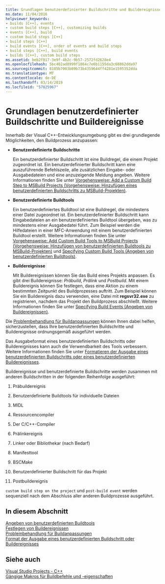 ```yaml
---
title: Grundlagen benutzerdefinierter Buildschritte und Buildereignisse
ms.date: 11/04/2016
helpviewer_keywords:
- builds [C++], events
- custom build steps [C++], customizing builds
- events [C++], build
- custom build steps [C++]
- build steps [C++]
- build events [C++], order of events and build steps
- build steps [C++], build events
- builds [C++], custom build steps
ms.assetid: beb2f017-3e9f-4b2c-9b57-2572fd2628e4
ms.openlocfilehash: 5bc402ad8999f1864c7e6b1155da3c68862dda97
ms.sourcegitcommit: 8105b7003b89b73b4359644ff4281e1595352dda
ms.translationtype: MT
ms.contentlocale: de-DE
ms.lasthandoff: 03/14/2019
ms.locfileid: "57825967"
---
```

# <a name="understanding-custom-build-steps-and-build-events"></a>Grundlagen benutzerdefinierter Buildschritte und Buildereignisse

Innerhalb der Visual C++-Entwicklungsumgebung gibt es drei grundlegende Möglichkeiten, den Buildprozess anzupassen:

- **Benutzerdefinierte Buildschritte**

   Ein benutzerdefinierter Buildschritt ist eine Buildregel, die einem Projekt zugeordnet ist. Ein benutzerdefinierter Buildschritt kann eine auszuführende Befehlszeile, alle zusätzlichen Eingabe- oder Ausgabedateien und eine anzuzeigende Meldung angeben. Weitere Informationen finden Sie unter [Vorgehensweise: Add a Custom Build Step to MSBuild Projects (Vorgehensweise: Hinzufügen eines benutzerdefinierten Buildschritts zu MSBuild-Projekten)](how-to-add-a-custom-build-step-to-msbuild-projects.md).

- **Benutzerdefinierte Buildtools**

   Ein benutzerdefiniertes Buildtool ist eine Buildregel, die mindestens einer Datei zugeordnet ist. Ein benutzerdefinierter Buildschritt kann Eingabedateien an ein benutzerdefiniertes Buildtool übergeben, was zu mindestens einer Ausgabedatei führt. Zum Beispiel werden die Hilfedateien in einer MFC-Anwendung mit einem benutzerdefinierten Buildtool erstellt. Weitere Informationen finden Sie unter [Vorgehensweise: Add Custom Build Tools to MSBuild Projects (Vorgehensweise: Hinzufügen von benutzerdefinierten Buildtools zu MSBuild-Projekten)](how-to-add-custom-build-tools-to-msbuild-projects.md) und [Specifying Custom Build Tools (Angeben von benutzerdefinierten Buildtools)](specifying-custom-build-tools.md).

- **Buildereignisse**

   Mit Buildereignissen können Sie das Build eines Projekts anpassen. Es gibt drei Buildereignisse: *Präbuild*, *Prälink* und *Postbuild*. Mit einem Buildereignis können Sie festlegen, dass eine Aktion zu einem bestimmten Zeitpunkt des Buildprozesses auftritt. Zum Beispiel können Sie ein Buildereignis dazu verwenden, eine Datei mit **regsvr32.exe** zu registrieren, nachdem das Projekt den Buildprozess abschließt. Weitere Informationen finden Sie unter [Specifying Build Events (Angeben von Buildereignissen)](specifying-build-events.md).

Die [Problembehandlung für Buildanpassungen](troubleshooting-build-customizations.md) können Ihnen dabei helfen, sicherzustellen, dass Ihre benutzerdefinierten Buildschritte und Buildereignisse ordnungsgemäß ausgeführt werden.

Das Ausgabeformat eines benutzerdefinierten Buildschritts oder Buildereignisses kann auch die Verwendbarkeit des Tools verbessern. Weitere Informationen finden Sie unter [Formatieren der Ausgabe eines benutzerdefinierten Buildschritts oder eines benutzerdefinierten Buildereignisses](formatting-the-output-of-a-custom-build-step-or-build-event.md).

Buildereignisse und benutzerdefinierte Buildschritte werden zusammen mit anderen Buildschritten in der folgenden Reihenfolge ausgeführt:

1. Präbuildereignis

2. Benutzerdefinierte Buildtools für individuelle Dateien

3. MIDL

4. Ressourcencompiler

5. Der C/C++-Compiler

6. Prälinkereignis

7. Linker oder Bibliothekar (nach Bedarf)

8. Manifesttool

9. BSCMake

10. Benutzerdefinierter Buildschritt für das Projekt

11. Postbuildereignis

`custom build step on the project` und `post-build event` werden sequenziell nach dem Abschluss aller anderen Buildprozesse ausgeführt.

## <a name="in-this-section"></a>In diesem Abschnitt

[Angeben von benutzerdefinierten Buildtools](specifying-custom-build-tools.md)<br/>
[Festlegen von Buildereignissen](specifying-build-events.md)<br/>
[Problembehandlung für Buildanpassungen](troubleshooting-build-customizations.md)<br/>
[Format der Ausgabe eines benutzerdefinierten Buildschritt oder Buildereignisses](formatting-the-output-of-a-custom-build-step-or-build-event.md)<br/>

## <a name="see-also"></a>Siehe auch

[Visual Studio Projects - C++](creating-and-managing-visual-cpp-projects.md)<br>
[Gängige Makros für Buildbefehle und -eigenschaften](reference/common-macros-for-build-commands-and-properties.md)
